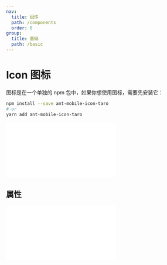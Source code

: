 ```yaml
---
nav:
  title: 组件
  path: /components
  order: 6
group:
  title: 基础
  path: /basic
---
```


# Icon 图标

图标是在一个单独的 npm 包中，如果你想使用图标，需要先安装它：

```bash
npm install --save ant-mobile-icon-taro
# or
yarn add ant-mobile-icon-taro
```

<embed src="../../../../ant-mobile-taro/README.md#L19-L84"></embed>

<code src="./demo-single.tsx"></code>

<code src="./demo-all.tsx"></code>

## 属性

<embed src="../../../../ant-mobile-taro/README.md#L87-L93"></embed>
